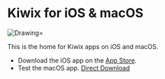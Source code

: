 # Kiwix for iOS & macOS
<img src="https://img.shields.io/badge/Swift-4.0-orange.svg" alt="Drawing="/>

This is the home for Kiwix apps on iOS and macOS. 
- Download the iOS app on the [App Store](https://itunes.apple.com/us/app/kiwix/id997079563). 
- Test the macOS app. [Direct Download](https://www.dropbox.com/s/xr2voh9qjssmuw8/Kiwix.dmg?dl=1)